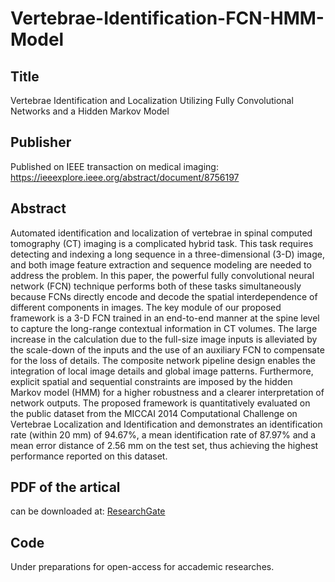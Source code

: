 # Vertebrae-Identification-FCN-HMM-Model
## Title 
Vertebrae Identification and Localization Utilizing Fully Convolutional Networks and a Hidden Markov Model  

## Publisher
Published on IEEE transaction on medical imaging: https://ieeexplore.ieee.org/abstract/document/8756197

## Abstract  
Automated identification and localization of vertebrae in spinal computed tomography (CT) imaging is a complicated hybrid task. This task requires detecting and indexing a long sequence in a three-dimensional (3-D) image, and both image feature extraction and sequence modeling are needed to address the problem. In this paper, the powerful fully convolutional neural network (FCN) technique performs both of these tasks simultaneously because FCNs directly encode and decode the spatial interdependence of different components in images. The key module of our proposed framework is a 3-D FCN trained in an end-to-end manner at the spine level to capture the long-range contextual information in CT volumes. The large increase in the calculation due to the full-size image inputs is alleviated by the scale-down of the inputs and the use of an auxiliary FCN to compensate for the loss of details. The composite network pipeline design enables the integration of local image details and global image patterns. Furthermore, explicit spatial and sequential constraints are imposed by the hidden Markov model (HMM) for a higher robustness and a clearer interpretation of network outputs. The proposed framework is quantitatively evaluated on the public dataset from the MICCAI 2014 Computational Challenge on Vertebrae Localization and Identification and demonstrates an identification rate (within 20 mm) of 94.67%, a mean identification rate of 87.97% and a mean error distance of 2.56 mm on the test set, thus achieving the highest performance reported on this dataset.

## PDF of the artical   
can be downloaded at:   [ResearchGate](https://www.researchgate.net/profile/Kang_Li4/publication/334373484_Vertebrae_Identification_and_Localization_Utilizing_Fully_Convolutional_Networks_and_a_Hidden_Markov_Model/links/5d2a29b4a6fdcc2462ddb758/Vertebrae-Identification-and-Localization-Utilizing-Fully-Convolutional-Networks-and-a-Hidden-Markov-Model.pdf)

## Code   
Under preparations for open-access for accademic researches.
